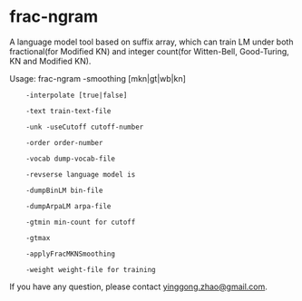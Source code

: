 frac-ngram
================

A language model tool based on suffix array, which can train LM under both fractional(for Modified KN) and integer count(for Witten-Bell, Good-Turing, KN and Modified KN).

Usage:
   frac-ngram 
        -smoothing [mkn|gt|wb|kn] 
        
        -interpolate [true|false] 
        
        -text train-text-file 
        
        -unk -useCutoff cutoff-number 
        
        -order order-number 
        
        -vocab dump-vocab-file 
        
        -revserse language model is 
        
        -dumpBinLM bin-file
        
        -dumpArpaLM arpa-file
        
        -gtmin min-count for cutoff
        
        -gtmax
        
        -applyFracMKNSmoothing 
        
        -weight weight-file for training

If you have any question, please contact yinggong.zhao@gmail.com.
